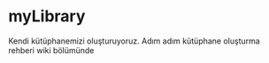 # myLibrary
Kendi kütüphanemizi oluşturuyoruz. 
Adım adım kütüphane oluşturma rehberi wiki bölümünde
